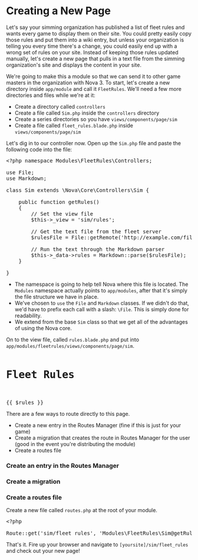 # Creating a New Page

Let's say your simming organization has published a list of fleet rules and wants every game to display them on their site. You could pretty easily copy those rules and put them into a wiki entry, but unless your organization is telling you every time there's a change, you could easily end up with a wrong set of rules on your site. Instead of keeping those rules updated manually, let's create a new page that pulls in a text file from the simming organization's site and displays the content in your site.

We're going to make this a module so that we can send it to other game masters in the organization with Nova 3. To start, let's create a new directory inside `app/module` and call it `FleetRules`. We'll need a few more directories and files while we're at it:

- Create a directory called `controllers`
- Create a file called `Sim.php` inside the `controllers` directory
- Create a series directories so you have `views/components/page/sim`
- Create a file called `fleet_rules.blade.php` inside `views/components/page/sim`

Let's dig in to our controller now. Open up the `Sim.php` file and paste the following code into the file:

<pre>&lt;?php namespace Modules\FleetRules\Controllers;

use File;
use Markdown;

class Sim extends \Nova\Core\Controllers\Sim {
	
	public function getRules()
	{
		// Set the view file
		$this->_view = 'sim/rules';

		// Get the text file from the fleet server
		$rulesFile = File::getRemote('http://example.com/files/fleet_rules.txt');

		// Run the text through the Markdown parser
		$this->_data->rules = Markdown::parse($rulesFile);
	}

}</pre>

- The namespace is going to help tell Nova where this file is located. The `Modules` namespace actually points to `app/modules`, after that it's simply the file structure we have in place.
- We've chosen to `use` the `File` and `Markdown` classes. If we didn't do that, we'd have to prefix each call with a slash: `\File`. This is simply done for readability.
- We extend from the base `Sim` class so that we get all of the advantages of using the Nova core.

On to the view file, called `rules.blade.php` and put into `app/modules/fleetrules/views/components/page/sim`.

<pre><h1>Fleet Rules</h1>

{{ $rules }}</pre>

There are a few ways to route directly to this page.

- Create a new entry in the Routes Manager (fine if this is just for your game)
- Create a migration that creates the route in Routes Manager for the user (good in the event you're distributing the module)
- Create a routes file

### Create an entry in the Routes Manager

### Create a migration

### Create a routes file

Create a new file called `routes.php` at the root of your module.

<pre>&lt;?php

Route::get('sim/fleet_rules', 'Modules\FleetRules\Sim@getRules');</pre>

That's it. Fire up your browser and navigate to `[yoursite]/sim/fleet_rules` and check out your new page!